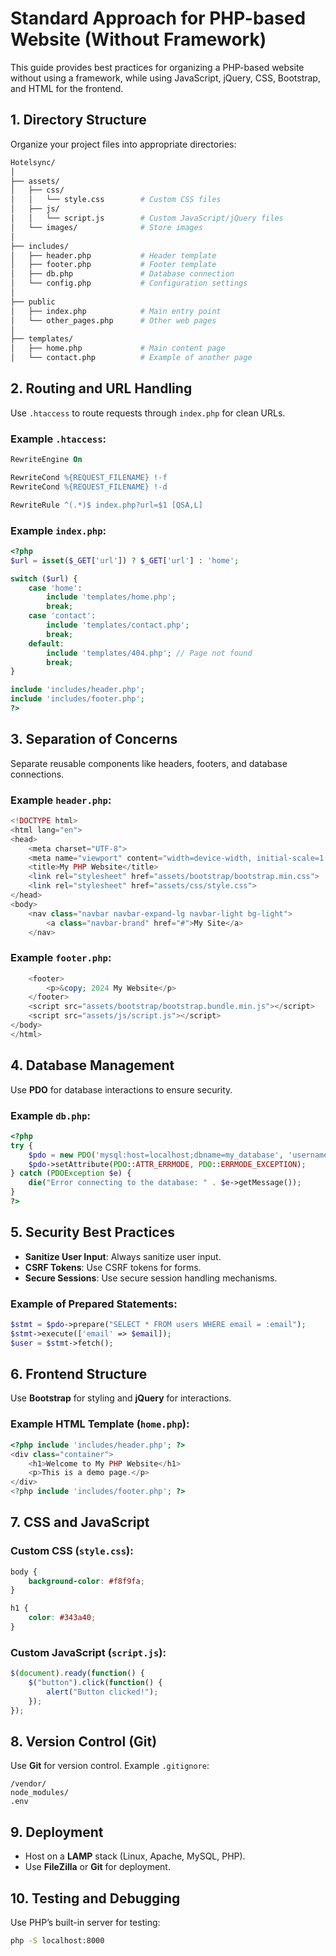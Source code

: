 
# Standard Approach for PHP-based Website (Without Framework)

This guide provides best practices for organizing a PHP-based website without using a framework, while using JavaScript, jQuery, CSS, Bootstrap, and HTML for the frontend.

## 1. Directory Structure
Organize your project files into appropriate directories:

```bash
Hotelsync/
│
├── assets/
│   ├── css/
│   │   └── style.css        # Custom CSS files
│   ├── js/
│   │   └── script.js        # Custom JavaScript/jQuery files
│   └── images/              # Store images
│
├── includes/
│   ├── header.php           # Header template
│   ├── footer.php           # Footer template
│   ├── db.php               # Database connection
│   └── config.php           # Configuration settings
│
├── public
│   ├── index.php            # Main entry point
│   └── other_pages.php      # Other web pages
│
├── templates/
│   ├── home.php             # Main content page
│   └── contact.php          # Example of another page
```

## 2. Routing and URL Handling

Use `.htaccess` to route requests through `index.php` for clean URLs.

### Example `.htaccess`:
```apache
RewriteEngine On

RewriteCond %{REQUEST_FILENAME} !-f
RewriteCond %{REQUEST_FILENAME} !-d

RewriteRule ^(.*)$ index.php?url=$1 [QSA,L]
```

### Example `index.php`:
```php
<?php
$url = isset($_GET['url']) ? $_GET['url'] : 'home';

switch ($url) {
    case 'home':
        include 'templates/home.php';
        break;
    case 'contact':
        include 'templates/contact.php';
        break;
    default:
        include 'templates/404.php'; // Page not found
        break;
}

include 'includes/header.php';
include 'includes/footer.php';
?>
```

## 3. Separation of Concerns

Separate reusable components like headers, footers, and database connections.

### Example `header.php`:
```php
<!DOCTYPE html>
<html lang="en">
<head>
    <meta charset="UTF-8">
    <meta name="viewport" content="width=device-width, initial-scale=1.0">
    <title>My PHP Website</title>
    <link rel="stylesheet" href="assets/bootstrap/bootstrap.min.css">
    <link rel="stylesheet" href="assets/css/style.css">
</head>
<body>
    <nav class="navbar navbar-expand-lg navbar-light bg-light">
        <a class="navbar-brand" href="#">My Site</a>
    </nav>
```

### Example `footer.php`:
```php
    <footer>
        <p>&copy; 2024 My Website</p>
    </footer>
    <script src="assets/bootstrap/bootstrap.bundle.min.js"></script>
    <script src="assets/js/script.js"></script>
</body>
</html>
```

## 4. Database Management

Use **PDO** for database interactions to ensure security.

### Example `db.php`:
```php
<?php
try {
    $pdo = new PDO('mysql:host=localhost;dbname=my_database', 'username', 'password');
    $pdo->setAttribute(PDO::ATTR_ERRMODE, PDO::ERRMODE_EXCEPTION);
} catch (PDOException $e) {
    die("Error connecting to the database: " . $e->getMessage());
}
?>
```

## 5. Security Best Practices

- **Sanitize User Input**: Always sanitize user input.
- **CSRF Tokens**: Use CSRF tokens for forms.
- **Secure Sessions**: Use secure session handling mechanisms.

### Example of Prepared Statements:
```php
$stmt = $pdo->prepare("SELECT * FROM users WHERE email = :email");
$stmt->execute(['email' => $email]);
$user = $stmt->fetch();
```

## 6. Frontend Structure

Use **Bootstrap** for styling and **jQuery** for interactions.

### Example HTML Template (`home.php`):
```php
<?php include 'includes/header.php'; ?>
<div class="container">
    <h1>Welcome to My PHP Website</h1>
    <p>This is a demo page.</p>
</div>
<?php include 'includes/footer.php'; ?>
```

## 7. CSS and JavaScript

### Custom CSS (`style.css`):
```css
body {
    background-color: #f8f9fa;
}

h1 {
    color: #343a40;
}
```

### Custom JavaScript (`script.js`):
```js
$(document).ready(function() {
    $("button").click(function() {
        alert("Button clicked!");
    });
});
```

## 8. Version Control (Git)

Use **Git** for version control. Example `.gitignore`:

```
/vendor/
node_modules/
.env
```

## 9. Deployment

- Host on a **LAMP** stack (Linux, Apache, MySQL, PHP).
- Use **FileZilla** or **Git** for deployment.

## 10. Testing and Debugging

Use PHP’s built-in server for testing:
```bash
php -S localhost:8000
```
